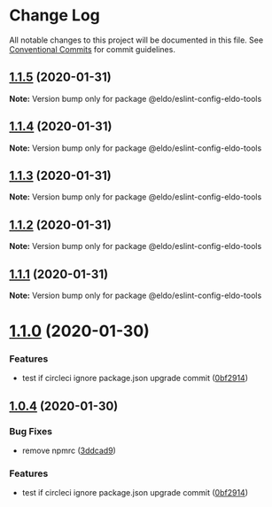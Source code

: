 # Change Log

All notable changes to this project will be documented in this file.
See [Conventional Commits](https://conventionalcommits.org) for commit guidelines.

## [1.1.5](https://github.com/Lilmortal/eldo/compare/@eldo/eslint-config-eldo-tools@1.1.4...@eldo/eslint-config-eldo-tools@1.1.5) (2020-01-31)

**Note:** Version bump only for package @eldo/eslint-config-eldo-tools





## [1.1.4](https://github.com/Lilmortal/eldo/compare/@eldo/eslint-config-eldo-tools@1.1.3...@eldo/eslint-config-eldo-tools@1.1.4) (2020-01-31)

**Note:** Version bump only for package @eldo/eslint-config-eldo-tools





## [1.1.3](https://github.com/Lilmortal/eldo/compare/@eldo/eslint-config-eldo-tools@1.1.2...@eldo/eslint-config-eldo-tools@1.1.3) (2020-01-31)

**Note:** Version bump only for package @eldo/eslint-config-eldo-tools





## [1.1.2](https://github.com/Lilmortal/eldo/compare/@eldo/eslint-config-eldo-tools@1.1.1...@eldo/eslint-config-eldo-tools@1.1.2) (2020-01-31)

**Note:** Version bump only for package @eldo/eslint-config-eldo-tools





## [1.1.1](https://github.com/Lilmortal/eldo/compare/@eldo/eslint-config-eldo-tools@1.1.0...@eldo/eslint-config-eldo-tools@1.1.1) (2020-01-31)

**Note:** Version bump only for package @eldo/eslint-config-eldo-tools





# [1.1.0](https://github.com/Lilmortal/eldo/compare/@eldo/eslint-config-eldo-tools@1.0.4...@eldo/eslint-config-eldo-tools@1.1.0) (2020-01-30)


### Features

* test if circleci ignore package.json upgrade commit ([0bf2914](https://github.com/Lilmortal/eldo/commit/0bf29146e857d319613e90aeffbe0d2456e68e3d))





## [1.0.4](https://github.com/Lilmortal/eldo/compare/@eldo/eslint-config-eldo-tools@1.0.4...@eldo/eslint-config-eldo-tools@1.0.4) (2020-01-30)


### Bug Fixes

* remove npmrc ([3ddcad9](https://github.com/Lilmortal/eldo/commit/3ddcad9f6bf8d0bd97e444b3321a8553e460cabc))


### Features

* test if circleci ignore package.json upgrade commit ([0bf2914](https://github.com/Lilmortal/eldo/commit/0bf29146e857d319613e90aeffbe0d2456e68e3d))
